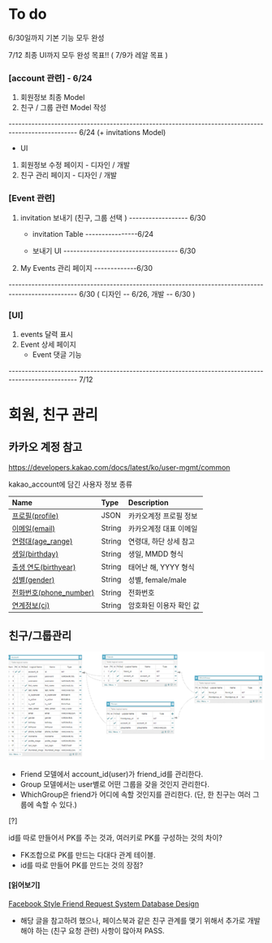 # To do

 6/30일까지 기본 기능 모두 완성

 7/12 최종 UI까지 모두 완성 목표!! ( 7/9가 레알 목표 )



### [account 관련] - 6/24

1. 회원정보 최종 Model
2.  친구 / 그룹 관련 Model 작성

 --------------------------------------------------------------------------------------------------- 6/24 (+ invitations Model)

* UI

1. 회원정보 수정 페이지 - 디자인 / 개발
2. 친구 관리 페이지 - 디자인 / 개발



### [Event 관련]

1. invitation 보내기 (친구, 그룹 선택 ) ------------------ 6/30

   * invitation Table ----------------6/24

   * 보내기 UI ----------------------------------- 6/30

     

2. My Events 관리 페이지 -------------6/30

 --------------------------------------------------------------------------------------------------- 6/30 ( 디자인 -- 6/26, 개발 -- 6/30 )



### [UI]

1. events 달력 표시
2. Event 상세 페이지
   - Event 댓글 기능

 --------------------------------------------------------------------------------------------------- 7/12





# 회원, 친구 관리

## 카카오 계정 참고

https://developers.kakao.com/docs/latest/ko/user-mgmt/common

kakao_account에 담긴 사용자 정보 종류

| Name                                                         | Type   | Description             |
| :----------------------------------------------------------- | :----- | :---------------------- |
| [프로필(profile)](https://developers.kakao.com/docs/latest/ko/user-mgmt/common#profile) | JSON   | 카카오계정 프로필 정보  |
| [이메일(email)](https://developers.kakao.com/docs/latest/ko/user-mgmt/common#email) | String | 카카오계정 대표 이메일  |
| [연령대(age_range)](https://developers.kakao.com/docs/latest/ko/user-mgmt/common#age-range) | String | 연령대, 하단 상세 참고  |
| [생일(birthday)](https://developers.kakao.com/docs/latest/ko/user-mgmt/common#birthday) | String | 생일, MMDD 형식         |
| [출생 연도(birthyear)](https://developers.kakao.com/docs/latest/ko/user-mgmt/common#birthyear) | String | 태어난 해, YYYY 형식    |
| [성별(gender)](https://developers.kakao.com/docs/latest/ko/user-mgmt/common#gender) | String | 성별, female/male       |
| [전화번호(phone_number)](https://developers.kakao.com/docs/latest/ko/user-mgmt/common#phone-number) | String | 전화번호                |
| [연계정보(ci)](https://developers.kakao.com/docs/latest/ko/user-mgmt/common#ci) | String | 암호화된 이용자 확인 값 |









## 친구/그룹관리

![fg_modeling](https://github.com/arara90/images/blob/master/Simtime/simtime_031.png?raw=true)

* Friend 모델에서 account_id(user)가 friend_id를 관리한다. 
* Group 모델에서는 user별로 어떤 그룹을 갖을 것인지 관리한다.  
* WhichGroup은 friend가 어디에 속할 것인지를 관리한다. (단, 한 친구는 여러 그룹에 속할 수 있다.)







[?]

id를 따로 만들어서 PK를 주는 것과, 여러키로 PK를 구성하는 것의 차이? 

- FK조합으로 PK를 만드는 다대다 관계 테이블.
- id를 따로 만들어 PK를 만드는 것의 장점?



#### [읽어보기]

[Facebook Style Friend Request System Database Design](https://www.9lessons.info/2014/03/facebook-style-friend-request-system.html)

- 해당 글을 참고하려 했으나, 페이스북과 같은 친구 관계를 맺기 위해서 추가로 개발해야 하는 (친구 요청 관련) 사항이 많아져 PASS.
